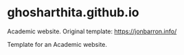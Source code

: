# ghosharthita.github.io
Academic website. Original template: https://jonbarron.info/

Template for an Academic website. 
